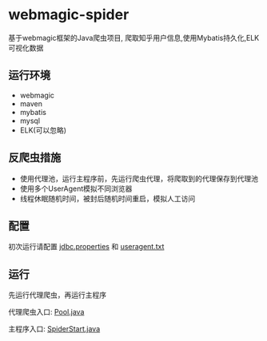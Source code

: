 # webmagic-spider
基于webmagic框架的Java爬虫项目, 爬取知乎用户信息,使用Mybatis持久化,ELK可视化数据

## 运行环境
*  webmagic
*  maven
*  mybatis
*  mysql
*  ELK(可以忽略)

## 反爬虫措施
*  使用代理池，运行主程序前，先运行爬虫代理，将爬取到的代理保存到代理池
*  使用多个UserAgent模拟不同浏览器
*  线程休眠随机时间，被封后随机时间重启，模拟人工访问

## 配置
初次运行请配置 [jdbc.properties](https://github.com/phantommmm/webmagic-spider/blob/master/config/jdbc.properties)
和 [useragent.txt](https://github.com/phantommmm/webmagic-spider/blob/master/config/useragent.txt)

## 运行
先运行代理爬虫，再运行主程序

代理爬虫入口: [Pool.java](https://github.com/phantommmm/webmagic-spider/blob/master/src/main/java/pool/Pool.java)

主程序入口: [SpiderStart.java](https://github.com/phantommmm/webmagic-spider/blob/master/src/main/java/spider/SpiderStart.java)
